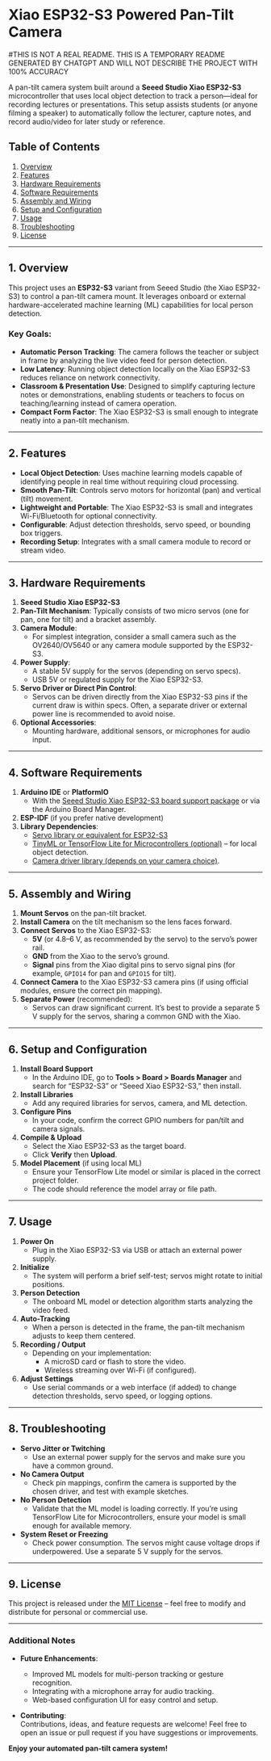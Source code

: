 # Xiao ESP32-S3 Powered Pan-Tilt Camera

#THIS IS NOT A REAL README. THIS IS A TEMPORARY README GENERATED BY CHATGPT AND WILL NOT DESCRIBE THE PROJECT WITH 100% ACCURACY

A pan-tilt camera system built around a **Seeed Studio Xiao ESP32-S3** microcontroller that uses local object detection to track a person—ideal for recording lectures or presentations. This setup assists students (or anyone filming a speaker) to automatically follow the lecturer, capture notes, and record audio/video for later study or reference.

## Table of Contents

1. [Overview](#overview)
2. [Features](#features)
3. [Hardware Requirements](#hardware-requirements)
4. [Software Requirements](#software-requirements)
5. [Assembly and Wiring](#assembly-and-wiring)
6. [Setup and Configuration](#setup-and-configuration)
7. [Usage](#usage)
8. [Troubleshooting](#troubleshooting)
9. [License](#license)

---

## 1. Overview

This project uses an **ESP32-S3** variant from Seeed Studio (the Xiao ESP32-S3) to control a pan-tilt camera mount. It leverages onboard or external hardware-accelerated machine learning (ML) capabilities for local person detection.

### Key Goals:

- **Automatic Person Tracking**: The camera follows the teacher or subject in frame by analyzing the live video feed for person detection.
- **Low Latency**: Running object detection locally on the Xiao ESP32-S3 reduces reliance on network connectivity.
- **Classroom & Presentation Use**: Designed to simplify capturing lecture notes or demonstrations, enabling students or teachers to focus on teaching/learning instead of camera operation.
- **Compact Form Factor**: The Xiao ESP32-S3 is small enough to integrate neatly into a pan-tilt mechanism.

---

## 2. Features

- **Local Object Detection**: Uses machine learning models capable of identifying people in real time without requiring cloud processing.
- **Smooth Pan-Tilt**: Controls servo motors for horizontal (pan) and vertical (tilt) movement.
- **Lightweight and Portable**: The Xiao ESP32-S3 is small and integrates Wi-Fi/Bluetooth for optional connectivity.
- **Configurable**: Adjust detection thresholds, servo speed, or bounding box triggers.
- **Recording Setup**: Integrates with a small camera module to record or stream video.

---

## 3. Hardware Requirements

1. **Seeed Studio Xiao ESP32-S3**  
2. **Pan-Tilt Mechanism**: Typically consists of two micro servos (one for pan, one for tilt) and a bracket assembly.  
3. **Camera Module**:  
   - For simplest integration, consider a small camera such as the OV2640/OV5640 or any camera module supported by the ESP32-S3.  
4. **Power Supply**:  
   - A stable 5V supply for the servos (depending on servo specs).  
   - USB 5V or regulated supply for the Xiao ESP32-S3.  
5. **Servo Driver or Direct Pin Control**:  
   - Servos can be driven directly from the Xiao ESP32-S3 pins if the current draw is within specs. Often, a separate driver or external power line is recommended to avoid noise.  
6. **Optional Accessories**:  
   - Mounting hardware, additional sensors, or microphones for audio input.

---

## 4. Software Requirements

1. **Arduino IDE** or **PlatformIO**  
   - With the [Seeed Studio Xiao ESP32-S3 board support package](https://docs.platformio.org/en/latest/boards/espressif32/esp32-s3-devkitc-1.html) or via the Arduino Board Manager.  
2. **ESP-IDF** (if you prefer native development)  
3. **Library Dependencies**:
   - [Servo library or equivalent for ESP32-S3](https://github.com/RoboticsBrno/ServoESP32)  
   - [TinyML or TensorFlow Lite for Microcontrollers (optional)](https://github.com/tensorflow/tensorflow/tree/master/tensorflow/lite/micro) – for local object detection.  
   - [Camera driver library (depends on your camera choice)](https://github.com/espressif/esp32-camera).  

---

## 5. Assembly and Wiring

1. **Mount Servos** on the pan-tilt bracket.  
2. **Install Camera** on the tilt mechanism so the lens faces forward.  
3. **Connect Servos** to the Xiao ESP32-S3:  
   - **5V** (or 4.8–6 V, as recommended by the servo) to the servo’s power rail.  
   - **GND** from the Xiao to the servo’s ground.  
   - **Signal** pins from the Xiao digital pins to servo signal pins (for example, `GPIO14` for pan and `GPIO15` for tilt).  
4. **Connect Camera** to the Xiao ESP32-S3 camera pins (if using official modules, ensure the correct pin mapping).  
5. **Separate Power** (recommended):  
   - Servos can draw significant current. It’s best to provide a separate 5 V supply for the servos, sharing a common GND with the Xiao.

---

## 6. Setup and Configuration

1. **Install Board Support**  
   - In the Arduino IDE, go to **Tools > Board > Boards Manager** and search for “ESP32-S3” or “Seeed Xiao ESP32-S3,” then install.  
2. **Install Libraries**  
   - Add any required libraries for servos, camera, and ML detection.  
3. **Configure Pins**  
   - In your code, confirm the correct GPIO numbers for pan/tilt and camera signals.  
4. **Compile & Upload**  
   - Select the Xiao ESP32-S3 as the target board.  
   - Click **Verify** then **Upload**.  
5. **Model Placement** (if using local ML)  
   - Ensure your TensorFlow Lite model or similar is placed in the correct project folder.  
   - The code should reference the model array or file path.

---

## 7. Usage

1. **Power On**  
   - Plug in the Xiao ESP32-S3 via USB or attach an external power supply.  
2. **Initialize**  
   - The system will perform a brief self-test; servos might rotate to initial positions.  
3. **Person Detection**  
   - The onboard ML model or detection algorithm starts analyzing the video feed.  
4. **Auto-Tracking**  
   - When a person is detected in the frame, the pan-tilt mechanism adjusts to keep them centered.  
5. **Recording / Output**  
   - Depending on your implementation:
     - A microSD card or flash to store the video.  
     - Wireless streaming over Wi-Fi (if configured).  
6. **Adjust Settings**  
   - Use serial commands or a web interface (if added) to change detection thresholds, servo speed, or logging options.

---

## 8. Troubleshooting

- **Servo Jitter or Twitching**  
  - Use an external power supply for the servos and make sure you have a common ground.  
- **No Camera Output**  
  - Check pin mappings, confirm the camera is supported by the chosen driver, and test with example sketches.  
- **No Person Detection**  
  - Validate that the ML model is loading correctly. If you’re using TensorFlow Lite for Microcontrollers, ensure your model is small enough for available memory.  
- **System Reset or Freezing**  
  - Check power consumption. The servos might cause voltage drops if underpowered. Use a separate 5 V supply for the servos.

---

## 9. License

This project is released under the [MIT License](LICENSE) – feel free to modify and distribute for personal or commercial use.

---

### Additional Notes

- **Future Enhancements**:
  - Improved ML models for multi-person tracking or gesture recognition.
  - Integrating with a microphone array for audio tracking.
  - Web-based configuration UI for easy control and setup.

- **Contributing**:  
  Contributions, ideas, and feature requests are welcome! Feel free to open an issue or pull request if you have suggestions or improvements.

**Enjoy your automated pan-tilt camera system!**

